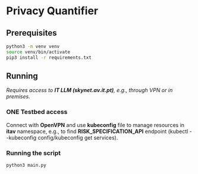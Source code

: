 # Privacy Quantifier

## Prerequisites

```sh
python3 -m venv venv
source venv/bin/activate
pip3 install -r requirements.txt
```

## Running

*Requires access to **IT LLM (skynet.av.it.pt)**, e.g., through VPN or in premises.*

### ONE Testbed access

Connect with **OpenVPN** and use **kubeconfig** file to manage resources in **itav** namespace, e.g., to find **RISK_SPECIFICATION_API** endpoint (kubectl --kubeconfig config/kubeconfig get services).

### Running the script

```sh
python3 main.py
```
